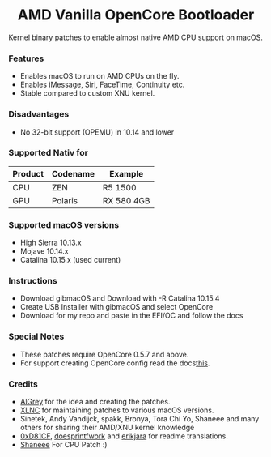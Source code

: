<span align="center">
<h1>AMD Vanilla OpenCore Bootloader</h1>
</span>

Kernel binary patches to enable almost native AMD CPU support on macOS.

### Features
- Enables macOS to run on AMD CPUs on the fly.
- Enables iMessage, Siri, FaceTime, Continuity etc.
- Stable compared to custom XNU kernel.

### Disadvantages
- No 32-bit support (OPEMU) in 10.14 and lower

### Supported Nativ for
| Product | Codename| Example |
|--------|---------|----------|
| CPU | ZEN | R5 1500
| GPU | Polaris| RX 580 4GB

### Supported macOS versions
- High Sierra 10.13.x
- Mojave 10.14.x
- Catalina 10.15.x (used current)

### Instructions
- Download gibmacOS and Download with -R Catalina 10.15.4
- Create USB Installer with gibmacOS and select OpenCore
- Download for my repo and paste in the EFI/OC and follow the docs


### Special Notes
- These patches require OpenCore 0.5.7 and above. 
- For support creating OpenCore config read the docs[this](https://dortania.github.io/OpenCore-Desktop-Guide/).

### Credits
- [AlGrey](https://github.com/AlGreyy) for the idea and creating the patches.
- [XLNC](https://github.com/XLNCs) for maintaining patches to various macOS versions.
- Sinetek, Andy Vandijck, spakk, Bronya, Tora Chi Yo, Shaneee and many others for sharing their AMD/XNU kernel knowledge
- [0xD81CF](https://github.com/0xD81CF), [doesprintfwork](https://github.com/doesprintfwork) and [erikjara](https://github.com/erikjara) for readme translations.
- [Shaneee](https://github.com/AMD-OSX/AMD_Vanilla) For CPU Patch :)
